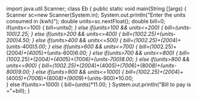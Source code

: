 import java.util.Scanner;
class Eb
{
	public static void main(String []args)
	{
		Scanner sc=new Scanner(System.in);
		System.out.println("Enter the units consumed in (kwh)");
		double units=sc.nextFloat();
		double bill=0;
		if(units<=100)
		{
			bill=units*0;
		}
		else if(units>100 && units<=200)
		{
			bill=(units-100)*2.25;
		}
		else if(units>200 && units<=400) {
			bill=(100*2.25)+(units-200)*4.50;
		}
		else if(units>400 && units<=500) {
			bill=(100*2.25)+(200*4)+(units-400)*5.00;
		}
		else if(units>600 && units<=700) {
			bill=(100*2.25)+(200*4)+(400*5)+(units-600)*6.00;
		}
		else if(units>700 && units<=800) {
			bill=(100*2.25)+(200*4)+(400*5)+(700*6)+(units-700)*8.00;
		}
		else if(units>800 && units<=900) {
			bill=(100*2.25)+(200*4)+(400*5)+(700*6)+(800*8)+(units-800)*9.00;
			}
		else if(units>900 && units<=1000) {
			bill=(100*2.25)+(200*4)+(400*5)+(700*6)+(800*8)+(900*9)+(units-900)*10.00;	
		}
		else if(units>=1000) {
			bill=(units)*11.00;
		}
		System.out.println("Bill to pay is ="+bill);
	}
